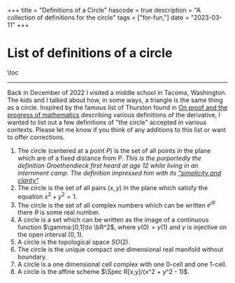+++
title = "Definitions of a Circle"
hascode = true
description = "A collection of definitions for the circle"
tags = ["for-fun,"]
date = "2023-03-11"
+++

# List of definitions of a circle

\toc

---

Back in December of 2022 I visited a middle school in Tacoma, Washington. The kids and I talked about how, in some ways, a triangle is the same thing as a circle. Inspired by the famous list of Thurston found in [On proof and the progress of mathematics](https://arxiv.org/abs/math/9404236) describing various definitions of the derivative, I wanted to list out a few definitions of "the circle" accepted in various contexts. Please let me know if you think of any additions to this list or want to offer corrections.

1. The circle (centered at a point $P$) is the set of all points in the plane which are of a fixed distance from $P$. *This is the purportedly the definition Groethendieck first heard at age 12 while living in an internment camp. The definition impressed him with its ["simplicity and clarity"](https://www.newyorker.com/magazine/2022/05/16/the-mysterious-disappearance-of-a-revolutionary-mathematician)*
2. The circle is the set of all pairs $(x,y)$ in the plane which satisfy the equation $x^2 + y^2 = 1$.
3. The circle is the set of all complex numbers which can be written $e^{i\theta}$ there $\theta$ is some real number.
4. A circle is a set which can be written as the image of a continuous function $\gamma:[0,1]\to \bR^2$, where $\gamma(0) = \gamma(1)$ and $\gamma$ is injective on the open interval $(0,1)$.
5. A circle is the topological space $SO(2)$.
6. The circle is the unique compact one dimensional real manifold without boundary. 
7. A circle is a one dimensional cell complex with one $0$-cell and one $1$-cell.
8. A circle is the affine scheme $\Spec R[x,y]/(x^2 + y^2 - 1)$.
